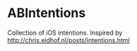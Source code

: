 ABIntentions
============

Collection of iOS intentions. Inspired by http://chris.eidhof.nl/posts/intentions.html
